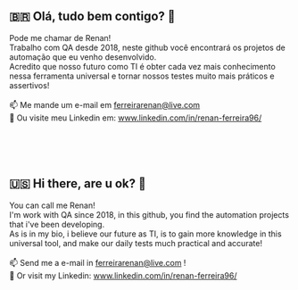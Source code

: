 ## 🇧🇷 Olá, tudo bem contigo? 👋<br />
Pode me chamar de Renan!<br />
Trabalho com QA desde 2018, neste github você encontrará os projetos de automação que eu venho desenvolvido.<br />
Acredito que nosso futuro como TI é obter cada vez mais conhecimento nessa ferramenta universal e tornar nossos testes muito mais práticos e assertivos!<br />
<br />📫 Me mande um e-mail em ferreirarenan@live.com
<br />🔗 Ou visite meu Linkedin em: www.linkedin.com/in/renan-ferreira96/<br />
<br />
<br />
<br />
<br />
## 🇺🇸 Hi there, are u ok? 👋<br />

You can call me Renan!<br />
I'm work with QA since 2018, in this github, you find the automation projects that i've been developing.<br />
As is in my bio, i believe our future as TI, is to gain more knowledge in this universal tool, and make our daily tests much practical and accurate!<br />
<br />📫 Send me a e-mail in ferreirarenan@live.com !
<br />🔗 Or visit my Linkedin: www.linkedin.com/in/renan-ferreira96/<br />
